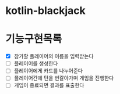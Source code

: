 # kotlin-blackjack

# 기능구현목록

- [X] 참가할 플레이어의 이름을 입력받는다
- [ ] 플레이어를 생성한다
- [ ] 플레이어에게 카드를 나누어준다
- [ ] 플레이어간에 턴을 번갈아가며 게임을 진행한다
- [ ] 게임이 종료되면 결과를 표출한다 
